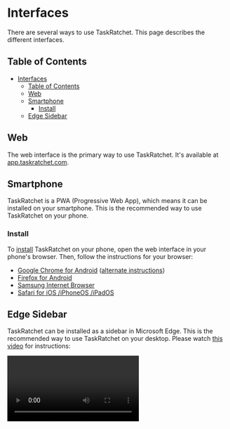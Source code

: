 # Interfaces

There are several ways to use TaskRatchet. This page describes the different interfaces.

## Table of Contents

- [Interfaces](#interfaces)
  - [Table of Contents](#table-of-contents)
  - [Web](#web)
  - [Smartphone](#smartphone)
    - [Install](#install)
  - [Edge Sidebar](#edge-sidebar)

## Web

The web interface is the primary way to use TaskRatchet. It's available at [app.taskratchet.com](https://app.taskratchet.com).

## Smartphone

TaskRatchet is a PWA (Progressive Web App), which means it can be installed on your smartphone. This is the recommended way to use TaskRatchet on your phone.

### Install

To [install](https://developer.mozilla.org/en-US/docs/Web/Progressive_web_apps/Installing) TaskRatchet on your phone, open the web interface in your phone's browser. Then, follow the instructions for your browser:

- [Google Chrome for Android](https://support.google.com/chrome/answer/9658361?co=GENIE.Platform%3DAndroid&hl=en) ([alternate instructions](https://developer.mozilla.org/en-US/docs/Web/Progressive_web_apps/Installing#google_chrome_for_android))
- [Firefox for Android](https://developer.mozilla.org/en-US/docs/Web/Progressive_web_apps/Installing#firefox_for_android)
- [Samsung Internet Browser](https://developer.mozilla.org/en-US/docs/Web/Progressive_web_apps/Installing#samsung_internet_browser)
- [Safari for iOS /iPhoneOS /iPadOS](https://developer.mozilla.org/en-US/docs/Web/Progressive_web_apps/Installing#safari_for_ios_iphoneos_ipados)

## Edge Sidebar

TaskRatchet can be installed as a sidebar in Microsoft Edge. This is the recommended way to use TaskRatchet on your desktop. Please watch [this video](https://youtu.be/DTguvagXPLM) for instructions:

<Video url="https://www.youtube.com/embed/DTguvagXPLM" />

